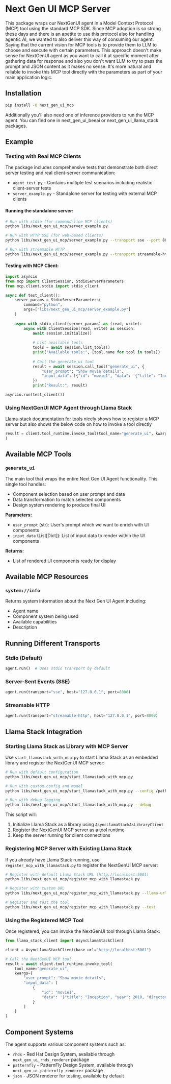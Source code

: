 # Next Gen UI MCP Server

This package wraps our NextGenUI agent in a Model Context Protocol (MCP) tool using the standard MCP SDK. Since MCP adoption is so strong these days and there is an apetite to use this protocol also for handling agentic AI, we wanted to also deliver this way of consuming our agent. Saying that the current vision for MCP tools is to provide them to LLM to choose and execute with certain parameters. This approach doesn't make sense for NextGenUI agent as you want to call it at specific moment after gathering data for response and also you don't want LLM to try to pass the prompt and JSON content as it makes no sense. It's more natural and reliable to invoke this MCP tool directly with the parameters as part of your main application logic.

## Installation

```sh
pip install -U next_gen_ui_mcp
```

Additionally you'll also need one of inference providers to run the MCP agent. You can find one in next_gen_ui_beeai or next_gen_ui_llama_stack packages.

## Example

### Testing with Real MCP Clients

The package includes comprehensive tests that demonstrate both direct server testing and real client-server communication:

- `agent_test.py` - Contains multiple test scenarios including realistic client-server tests
- `server_example.py` - Standalone server for testing with external MCP clients

#### Running the standalone server:

```bash
# Run with stdio (for command-line MCP clients)
python libs/next_gen_ui_mcp/server_example.py

# Run with HTTP SSE (for web-based clients)
python libs/next_gen_ui_mcp/server_example.py --transport sse --port 8000

# Run with streamable HTTP
python libs/next_gen_ui_mcp/server_example.py --transport streamable-http --port 8000
```

#### Testing with MCP Client:

```python
import asyncio
from mcp import ClientSession, StdioServerParameters
from mcp.client.stdio import stdio_client

async def test_client():
    server_params = StdioServerParameters(
        command="python",
        args=["libs/next_gen_ui_mcp/server_example.py"]
    )
    
    async with stdio_client(server_params) as (read, write):
        async with ClientSession(read, write) as session:
            await session.initialize()
            
            # List available tools
            tools = await session.list_tools()
            print("Available tools:", [tool.name for tool in tools])
            
            # Call the generate_ui tool
            result = await session.call_tool("generate_ui", {
                "user_prompt": "Show movie details",
                "input_data": [{"id": "movie1", "data": '{"title": "Inception", "year": 2010}'}]
            })
            print("Result:", result)

asyncio.run(test_client())
```

### Using NextGenUI MCP Agent through Llama Stack

[Llama-stack documentation for tools](https://llama-stack.readthedocs.io/en/latest/building_applications/tools.html) nicely shows how to register a MCP server but also shows the below code on how to invoke a tool directly

```python
result = client.tool_runtime.invoke_tool(tool_name="generate_ui", kwargs=input_data)
)
```

## Available MCP Tools

### `generate_ui`
The main tool that wraps the entire Next Gen UI Agent functionality. This single tool handles:
- Component selection based on user prompt and data
- Data transformation to match selected components  
- Design system rendering to produce final UI

**Parameters:**
- `user_prompt` (str): User's prompt which we want to enrich with UI components
- `input_data` (List[Dict]): List of input data to render within the UI components

**Returns:**
- List of rendered UI components ready for display

## Available MCP Resources

### `system://info`
Returns system information about the Next Gen UI Agent including:
- Agent name
- Component system being used
- Available capabilities
- Description

## Running Different Transports

### Stdio (Default)
```py
agent.run()  # Uses stdio transport by default
```

### Server-Sent Events (SSE)
```py
agent.run(transport="sse", host="127.0.0.1", port=8000)
```

### Streamable HTTP
```py
agent.run(transport="streamable-http", host="127.0.0.1", port=8000)
```

## Llama Stack Integration

### Starting Llama Stack as Library with MCP Server

Use `start_llamastack_with_mcp.py` to start Llama Stack as an embedded library and register the NextGenUI MCP server:

```bash
# Run with default configuration
python libs/next_gen_ui_mcp/start_llamastack_with_mcp.py

# Run with custom config and model
python libs/next_gen_ui_mcp/start_llamastack_with_mcp.py --config /path/to/llamastack-config.yaml --model granite3.3:8b

# Run with debug logging
python libs/next_gen_ui_mcp/start_llamastack_with_mcp.py --debug
```

This script will:
1. Initialize Llama Stack as a library using `AsyncLlamaStackAsLibraryClient`
2. Register the NextGenUI MCP server as a tool runtime
3. Keep the server running for client connections

### Registering MCP Server with Existing Llama Stack

If you already have Llama Stack running, use `register_mcp_with_llamastack.py` to register the NextGenUI MCP server:

```bash
# Register with default Llama Stack URL (http://localhost:5001)
python libs/next_gen_ui_mcp/register_mcp_with_llamastack.py

# Register with custom URL
python libs/next_gen_ui_mcp/register_mcp_with_llamastack.py --llama-url http://localhost:5001

# Register and test the tool
python libs/next_gen_ui_mcp/register_mcp_with_llamastack.py --test
```

### Using the Registered MCP Tool

Once registered, you can invoke the NextGenUI tool through Llama Stack:

```python
from llama_stack_client import AsyncLlamaStackClient

client = AsyncLlamaStackClient(base_url="http://localhost:5001")

# Call the NextGenUI MCP tool
result = await client.tool_runtime.invoke_tool(
    tool_name="generate_ui",
    kwargs={
        "user_prompt": "Show movie details",
        "input_data": [
            {
                "id": "movie1", 
                "data": '{"title": "Inception", "year": 2010, "director": "Christopher Nolan"}'
            }
        ]
    }
)
```

## Component Systems

The agent supports various component systems such as:
- `rhds` - Red Hat Design System, available through `next_gen_ui_rhds_renderer` package
- `patternfly` - PatternFly Design System, available through `next_gen_ui_patternfly_renderer` package
- `json` - JSON renderer for testing, available by default